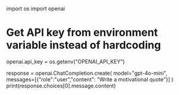 import os
import openai

# Get API key from environment variable instead of hardcoding
openai.api_key = os.getenv("OPENAI_API_KEY")

response = openai.ChatCompletion.create(
    model="gpt-4o-mini",
    messages=[{"role":"user","content": "Write a motivational quote"}]
)
print(response.choices[0].message.content)
